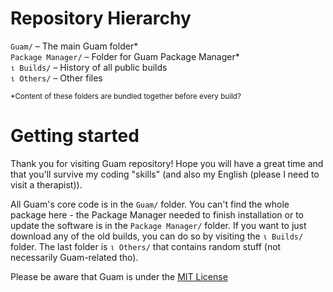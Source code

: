 # Repository Hierarchy

`Guam/` – The main Guam folder*<br>
`Package Manager/` – Folder for Guam Package Manager*<br>
`ι Builds/` – History of all public builds<br>
`ι Others/` – Other files<br>

<sub>*Content of these folders are bundled together before every build?</sub>

# Getting started
Thank you for visiting Guam repository! Hope you will have a great time and that you'll survive my coding "skills" (and also my English (please I need to visit a therapist)).

All Guam's core code is in the `Guam/` folder. You can't find the whole package here - the Package Manager needed to finish installation or to update the software is in the `Package Manager/` folder.
If you want to just download any of the old builds, you can do so by visiting the `ι Builds/` folder.
The last folder is `ι Others/` that contains random stuff (not necessarily Guam-related tho).

Please be aware that Guam is under the [MIT License](https://github.com/vitkozel/Guam-IDE/blob/master/license)
